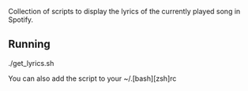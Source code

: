 Collection of scripts to display the lyrics of the currently played song in Spotify.

## Running
./get_lyrics.sh

You can also add the script to your ~/.\[bash\]\[zsh\]rc

